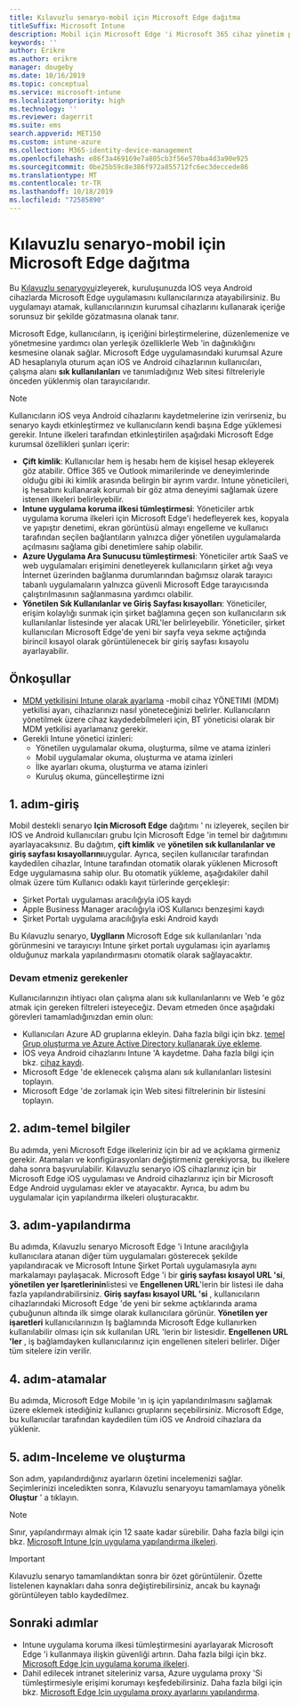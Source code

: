 ```yaml
---
title: Kılavuzlu senaryo-mobil için Microsoft Edge dağıtma
titleSuffix: Microsoft Intune
description: Mobil için Microsoft Edge 'i Microsoft 365 cihaz yönetim portalından dağıtmaya yönelik Kılavuzlu senaryo hakkında bilgi edinin.
keywords: ''
author: Erikre
ms.author: erikre
manager: dougeby
ms.date: 10/16/2019
ms.topic: conceptual
ms.service: microsoft-intune
ms.localizationpriority: high
ms.technology: ''
ms.reviewer: dagerrit
ms.suite: ems
search.appverid: MET150
ms.custom: intune-azure
ms.collection: M365-identity-device-management
ms.openlocfilehash: e86f3a469169e7a805cb3f56e570ba4d3a90e925
ms.sourcegitcommit: 0be25b59c8e386f972a855712fc6ec3deccede86
ms.translationtype: MT
ms.contentlocale: tr-TR
ms.lasthandoff: 10/18/2019
ms.locfileid: "72585890"
---
```

# <a name="guided-scenario---deploy-microsoft-edge-for-mobile"></a>Kılavuzlu senaryo-mobil için Microsoft Edge dağıtma 

Bu [Kılavuzlu senaryoyu](~/fundamentals/guided-scenarios-overview.md)izleyerek, kuruluşunuzda IOS veya Android cihazlarda Microsoft Edge uygulamasını kullanıcılarınıza atayabilirsiniz. Bu uygulamayı atamak, kullanıcılarınızın kurumsal cihazlarını kullanarak içeriğe sorunsuz bir şekilde gözatmasına olanak tanır. 

Microsoft Edge, kullanıcıların, iş içeriğini birleştirmelerine, düzenlemenize ve yönetmesine yardımcı olan yerleşik özelliklerle Web 'in dağınıklığını kesmesine olanak sağlar. Microsoft Edge uygulamasındaki kurumsal Azure AD hesaplarıyla oturum açan iOS ve Android cihazlarının kullanıcıları, çalışma alanı **sık kullanılanları** ve tanımladığınız Web sitesi filtreleriyle önceden yüklenmiş olan tarayıcılarıdır.

> [!NOTE]
> Kullanıcıların iOS veya Android cihazlarını kaydetmelerine izin verirseniz, bu senaryo kaydı etkinleştirmez ve kullanıcıların kendi başına Edge yüklemesi gerekir.
Intune ilkeleri tarafından etkinleştirilen aşağıdaki Microsoft Edge kurumsal özellikleri şunları içerir: 

- **Çift kimlik**: Kullanıcılar hem iş hesabı hem de kişisel hesap ekleyerek göz atabilir. Office 365 ve Outlook mimarilerinde ve deneyimlerinde olduğu gibi iki kimlik arasında belirgin bir ayrım vardır. Intune yöneticileri, iş hesabını kullanarak korumalı bir göz atma deneyimi sağlamak üzere istenen ilkeleri belirleyebilir. 
- **Intune uygulama koruma ilkesi tümleştirmesi**: Yöneticiler artık uygulama koruma ilkeleri için Microsoft Edge'i hedefleyerek kes, kopyala ve yapıştır denetimi, ekran görüntüsü almayı engelleme ve kullanıcı tarafından seçilen bağlantıların yalnızca diğer yönetilen uygulamalarda açılmasını sağlama gibi denetimlere sahip olabilir.
- **Azure Uygulama Ara Sunucusu tümleştirmesi**: Yöneticiler artık SaaS ve web uygulamaları erişimini denetleyerek kullanıcıların şirket ağı veya İnternet üzerinden bağlanma durumlarından bağımsız olarak tarayıcı tabanlı uygulamaların yalnızca güvenli Microsoft Edge tarayıcısında çalıştırılmasının sağlanmasına yardımcı olabilir. 
- **Yönetilen Sık Kullanılanlar ve Giriş Sayfası kısayolları**: Yöneticiler, erişim kolaylığı sunmak için şirket bağlamına geçen son kullanıcıların sık kullanılanlar listesinde yer alacak URL'ler belirleyebilir. Yöneticiler, şirket kullanıcıları Microsoft Edge'de yeni bir sayfa veya sekme açtığında birincil kısayol olarak görüntülenecek bir giriş sayfası kısayolu ayarlayabilir.

## <a name="prerequisites"></a>Önkoşullar

- [MDM yetkilisini Intune olarak ayarlama](mdm-authority-set.md#set-mdm-authority-to-intune) -mobil cihaz YÖNETIMI (MDM) yetkilisi ayarı, cihazlarınızı nasıl yöneteceğinizi belirler. Kullanıcıların yönetilmek üzere cihaz kaydedebilmeleri için, BT yöneticisi olarak bir MDM yetkilisi ayarlamanız gerekir.
- Gerekli Intune yönetici izinleri:
    - Yönetilen uygulamalar okuma, oluşturma, silme ve atama izinleri
    - Mobil uygulamalar okuma, oluşturma ve atama izinleri
    - İlke ayarları okuma, oluşturma ve atama izinleri
    - Kuruluş okuma, güncelleştirme izni

## <a name="step-1---introduction"></a>1\. adım-giriş

Mobil destekli senaryo **Için Microsoft Edge** dağıtımı ' nı izleyerek, seçilen bir IOS ve Android kullanıcıları grubu Için Microsoft Edge 'in temel bir dağıtımını ayarlayacaksınız. Bu dağıtım, **çift kimlik** ve **yönetilen sık kullanılanlar ve giriş sayfası kısayollarını**uygular. Ayrıca, seçilen kullanıcılar tarafından kaydedilen cihazlar, Intune tarafından otomatik olarak yüklenen Microsoft Edge uygulamasına sahip olur. Bu otomatik yükleme, aşağıdakiler dahil olmak üzere tüm Kullanıcı odaklı kayıt türlerinde gerçekleşir: 
- Şirket Portalı uygulaması aracılığıyla iOS kaydı 
- Apple Business Manager aracılığıyla iOS Kullanıcı benzeşimi kaydı 
- Şirket Portalı uygulama aracılığıyla eski Android kaydı 

Bu Kılavuzlu senaryo, **Uyglların** Microsoft Edge sık kullanılanları 'nda görünmesini ve tarayıcıyı Intune şirket portalı uygulaması için ayarlamış olduğunuz markala yapılandırmasını otomatik olarak sağlayacaktır. 

### <a name="what-you-will-need-to-continue"></a>Devam etmeniz gerekenler
Kullanıcılarınızın ihtiyacı olan çalışma alanı sık kullanılanlarını ve Web 'e göz atmak için gereken filtreleri isteyeceğiz. Devam etmeden önce aşağıdaki görevleri tamamladığınızdan emin olun:

- Kullanıcıları Azure AD gruplarına ekleyin. Daha fazla bilgi için bkz. [temel Grup oluşturma ve Azure Active Directory kullanarak üye ekleme](https://go.microsoft.com/fwlink/?linkid=2102458).
- İOS veya Android cihazlarını Intune 'A kaydetme. Daha fazla bilgi için bkz. [cihaz kaydı](https://go.microsoft.com/fwlink/?linkid=2102547).
- Microsoft Edge 'de eklenecek çalışma alanı sık kullanılanları listesini toplayın.
- Microsoft Edge 'de zorlamak için Web sitesi filtrelerinin bir listesini toplayın.

## <a name="step-2---basics"></a>2\. adım-temel bilgiler

Bu adımda, yeni Microsoft Edge ilkeleriniz için bir ad ve açıklama girmeniz gerekir. Atamaları ve konfigürasyonları değiştirmeniz gerekiyorsa, bu ilkelere daha sonra başvurulabilir. Kılavuzlu senaryo iOS cihazlarınız için bir Microsoft Edge iOS uygulaması ve Android cihazlarınız için bir Microsoft Edge Android uygulaması ekler ve atayacaktır. Ayrıca, bu adım bu uygulamalar için yapılandırma ilkeleri oluşturacaktır.

## <a name="step-3---configuration"></a>3\. adım-yapılandırma

Bu adımda, Kılavuzlu senaryo Microsoft Edge 'i Intune aracılığıyla kullanıcılara atanan diğer tüm uygulamaları gösterecek şekilde yapılandıracak ve Microsoft Intune Şirket Portalı uygulamasıyla aynı markalamayı paylaşacak. Microsoft Edge 'i bir **giriş sayfası kısayol URL 'si**, **yönetilen yer Işaretlerinin**listesi ve **Engellenen URL**'lerin bir listesi ile daha fazla yapılandırabilirsiniz. **Giriş sayfası kısayol URL 'si** , kullanıcıların cihazlarındaki Microsoft Edge 'de yeni bir sekme açtıklarında arama çubuğunun altında ilk simge olarak kullanıcılara görünür. **Yönetilen yer işaretleri** kullanıcılarınızın Iş bağlamında Microsoft Edge kullanırken kullanılabilir olması için sık kullanılan URL 'lerin bir listesidir. **Engellenen URL 'ler** , iş bağlamdayken kullanıcılarınız için engellenen siteleri belirler. Diğer tüm sitelere izin verilir. 

## <a name="step-4---assignments"></a>4\. adım-atamalar

Bu adımda, Microsoft Edge Mobile 'ın iş için yapılandırılmasını sağlamak üzere eklemek istediğiniz kullanıcı gruplarını seçebilirsiniz. Microsoft Edge, bu kullanıcılar tarafından kaydedilen tüm iOS ve Android cihazlara da yüklenir.

## <a name="step-5---review--create"></a>5\. adım-Inceleme ve oluşturma

Son adım, yapılandırdığınız ayarların özetini incelemenizi sağlar. Seçimlerinizi inceledikten sonra, Kılavuzlu senaryoyu tamamlamaya yönelik **Oluştur** ' a tıklayın. 

> [!NOTE]
> Sınır, yapılandırmayı almak için 12 saate kadar sürebilir. Daha fazla bilgi için bkz. [Microsoft Intune Için uygulama yapılandırma ilkeleri](~/apps/app-configuration-policies-overview.md).

> [!IMPORTANT]
> Kılavuzlu senaryo tamamlandıktan sonra bir özet görüntülenir. Özette listelenen kaynakları daha sonra değiştirebilirsiniz, ancak bu kaynağı görüntüleyen tablo kaydedilmez.

## <a name="next-steps"></a>Sonraki adımlar

- Intune uygulama koruma ilkesi tümleştirmesini ayarlayarak Microsoft Edge 'i kullanmaya ilişkin güvenliği artırın. Daha fazla bilgi için bkz. [Microsoft Edge Için uygulama koruma ilkeleri](~/apps/manage-microsoft-edge.md#application-protection-policies-for-microsoft-edge).
- Dahil edilecek intranet siteleriniz varsa, Azure uygulama proxy 'Si tümleştirmesiyle erişimi korumayı keşfedebilirsiniz. Daha fazla bilgi için bkz. [Microsoft Edge Için uygulama proxy ayarlarını yapılandırma](~/apps/manage-microsoft-edge.md#configure-application-proxy-settings-for-microsoft-edge).

